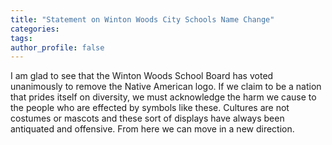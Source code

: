 ```yaml
---
title: "Statement on Winton Woods City Schools Name Change"
categories:
tags:
author_profile: false
---
```


I am glad to see that the Winton Woods School Board has voted unanimously to remove the Native American logo. If we claim to be a nation that prides itself on 
diversity, we must acknowledge the harm we cause to the people who are effected by symbols like these. Cultures are not costumes or mascots and these sort of displays have always been antiquated and offensive. From here we can move in a new direction.
